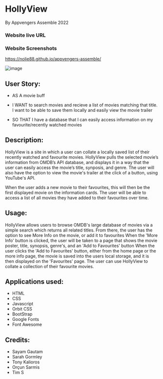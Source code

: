 # HollyView
By Appvengers Assemble 2022

### Website live URL 
### Website Screenshots
https://nolie88.github.io/appvengers-assemble/


![image](https://user-images.githubusercontent.com/92215345/165293006-3fd45aa9-1c13-411b-862d-38978744a762.png)



## User Story:

- AS A movie buff

- I WANT to search movies and recieve a list of movies matching that title. I want to be able to save them locally and easily view the movie trailer

- SO THAT I have a database that I can easily access information on my favourite/recently watched movies


## Description: 
HollyView is a site in which a user can collate a locally saved list of their recently watched and favourite movies.
HollyView pulls the selected movie’s information from OMDB’s API database, and displays it in a way that the user can easily access the movie’s title, synposis, and genre. 
The user will also have the option to view the movie's trailer at the click of a button, using YouTube's API.

When the user adds a new movie to their favourites, this will then be the first displayed movie on the information cards. The user will be able to access a list of all movies they have added to their favourites over time.


## Usage:
HollyView allows users to browse OMDB's large database of movies via a simple search which returns all related titles. 
From there, the user has the option to see More Info on the movie, or add it to favourites
When the 'More Info' button is clicked, the user will be taken to a page that shows the movie poster, title, synopsis, genre's, and an 'Add to Favourites' button
When the user clicks the 'Add to Favourites' button, either from the home page or the more info page, the movie is saved into the users local storage, and it is then displayed on the 'Favourites' page. 
The user can use HollyView to collate a collection of their favourite movies. 


## Applications used:
- HTML
- CSS
- Javascript
- Orbit CSS
- BootStrap
- Google Fonts
- Font Awesome


## Credits:
- Sayam Gautam
- Sarah Gormley
- Tony Kalioros
- Orçun Sarmis
- Tim S
